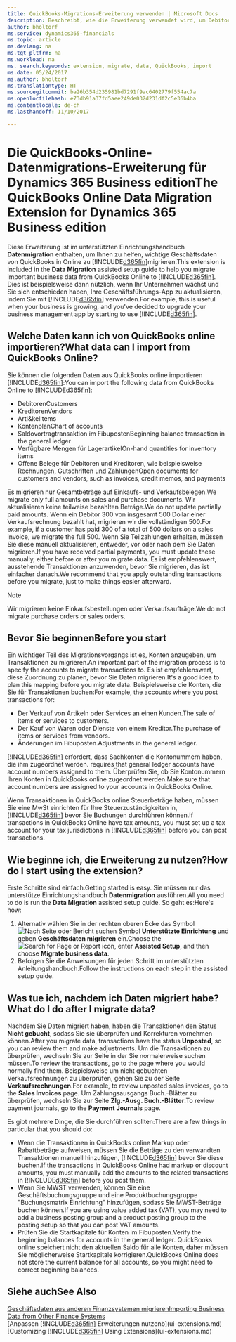 ```yaml
---
title: QuickBooks-Migrations-Erweiterung verwenden | Microsoft Docs
description: Beschreibt, wie die Erweiterung verwendet wird, um Debitoren, Kreditoren, Artikel und Konten aus QuickBooks-Online auf Dynamics 365 zu migrieren
author: bholtorf
ms.service: dynamics365-financials
ms.topic: article
ms.devlang: na
ms.tgt_pltfrm: na
ms.workload: na
ms. search.keywords: extension, migrate, data, QuickBooks, import
ms.date: 05/24/2017
ms.author: bholtorf
ms.translationtype: HT
ms.sourcegitcommit: ba26b354d235981bd7291f9ac6402779f554ac7a
ms.openlocfilehash: e73db91a37fd5aee249de032d231df2c5e36b4ba
ms.contentlocale: de-ch
ms.lasthandoff: 11/10/2017

---
```


# <a name="the-quickbooks-online-data-migration-extension-for-dynamics-365-business-edition"></a><span data-ttu-id="63383-103">Die QuickBooks-Online-Datenmigrations-Erweiterung für Dynamics 365 Business edition</span><span class="sxs-lookup"><span data-stu-id="63383-103">The QuickBooks Online Data Migration Extension for Dynamics 365 Business edition</span></span>
<span data-ttu-id="63383-104">Diese Erweiterung ist im unterstützten Einrichtungshandbuch **Datenmigration** enthalten, um Ihnen zu helfen, wichtige Geschäftsdaten von QuickBooks in Online zu [!INCLUDE[d365fin](includes/d365fin_md.md)]migrieren.</span><span class="sxs-lookup"><span data-stu-id="63383-104">This extension is included in the **Data Migration** assisted setup guide to help you migrate important business data from QuickBooks Online to [!INCLUDE[d365fin](includes/d365fin_md.md)].</span></span> <span data-ttu-id="63383-105">Dies ist beispielsweise dann nützlich, wenn Ihr Unternehmen wächst und Sie sich entschieden haben, Ihre Geschäftsführungs-App zu aktualisieren, indem Sie mit [!INCLUDE[d365fin](includes/d365fin_md.md)]  verwenden.</span><span class="sxs-lookup"><span data-stu-id="63383-105">For example, this is useful when your business is growing, and you've decided to upgrade your business management app by starting to use [!INCLUDE[d365fin](includes/d365fin_md.md)].</span></span>

## <a name="what-data-can-i-import-from-quickbooks-online"></a><span data-ttu-id="63383-106">Welche Daten kann ich von QuickBooks online importieren?</span><span class="sxs-lookup"><span data-stu-id="63383-106">What data can I import from QuickBooks Online?</span></span>
<span data-ttu-id="63383-107">Sie können die folgenden Daten aus QuickBooks online importieren [!INCLUDE[d365fin](includes/d365fin_md.md)]:</span><span class="sxs-lookup"><span data-stu-id="63383-107">You can import the following data from QuickBooks Online to [!INCLUDE[d365fin](includes/d365fin_md.md)]:</span></span>  

* <span data-ttu-id="63383-108">Debitoren</span><span class="sxs-lookup"><span data-stu-id="63383-108">Customers</span></span>
* <span data-ttu-id="63383-109">Kreditoren</span><span class="sxs-lookup"><span data-stu-id="63383-109">Vendors</span></span>
* <span data-ttu-id="63383-110">Arti&kel</span><span class="sxs-lookup"><span data-stu-id="63383-110">Items</span></span>
* <span data-ttu-id="63383-111">Kontenplan</span><span class="sxs-lookup"><span data-stu-id="63383-111">Chart of accounts</span></span>
* <span data-ttu-id="63383-112">Saldovortragtransaktion im Fibuposten</span><span class="sxs-lookup"><span data-stu-id="63383-112">Beginning balance transaction in the general ledger</span></span>
* <span data-ttu-id="63383-113">Verfügbare Mengen für Lagerartikel</span><span class="sxs-lookup"><span data-stu-id="63383-113">On-hand quantities for inventory items</span></span>
* <span data-ttu-id="63383-114">Offene Belege für Debitoren und Kreditoren, wie beispielsweise Rechnungen, Gutschriften und Zahlungen</span><span class="sxs-lookup"><span data-stu-id="63383-114">Open documents for customers and vendors, such as invoices, credit memos, and payments</span></span>

<span data-ttu-id="63383-115">Es migrieren nur Gesamtbeträge auf Einkaufs- und Verkaufsbelegen.</span><span class="sxs-lookup"><span data-stu-id="63383-115">We migrate only full amounts on sales and purchase documents.</span></span> <span data-ttu-id="63383-116">Wir aktualisieren keine teilweise bezahlten Beträge.</span><span class="sxs-lookup"><span data-stu-id="63383-116">We do not update partially paid amounts.</span></span> <span data-ttu-id="63383-117">Wenn ein Debitor 300 von insgesamt 500 Dollar einer Verkaufsrechnung bezahlt hat, migrieren wir die vollständigen 500.</span><span class="sxs-lookup"><span data-stu-id="63383-117">For example, if a customer has paid 300 of a total of 500 dollars on a sales invoice, we migrate the full 500.</span></span> <span data-ttu-id="63383-118">Wenn Sie Teilzahlungen erhalten, müssen Sie diese manuell aktualisieren, entweder, vor oder nach dem Sie Daten migrieren.</span><span class="sxs-lookup"><span data-stu-id="63383-118">If you have received partial payments, you must update these manually, either before or after you migrate data.</span></span> <span data-ttu-id="63383-119">Es ist empfehlenswert, ausstehende Transaktionen anzuwenden, bevor Sie migrieren, das ist einfacher danach.</span><span class="sxs-lookup"><span data-stu-id="63383-119">We recommend that you apply outstanding transactions before you migrate, just to make things easier afterward.</span></span>

> [!NOTE]  
>   <span data-ttu-id="63383-120">Wir migrieren keine Einkaufsbestellungen oder Verkaufsaufträge.</span><span class="sxs-lookup"><span data-stu-id="63383-120">We do not migrate purchase orders or sales orders.</span></span>

## <a name="before-you-start"></a><span data-ttu-id="63383-121">Bevor Sie beginnen</span><span class="sxs-lookup"><span data-stu-id="63383-121">Before you start</span></span>
<span data-ttu-id="63383-122">Ein wichtiger Teil des Migrationsvorgangs ist es, Konten anzugeben, um Transaktionen zu migrieren.</span><span class="sxs-lookup"><span data-stu-id="63383-122">An important part of the migration process is to specify the accounts to migrate transactions to.</span></span> <span data-ttu-id="63383-123">Es ist empfehlenswert, diese Zuordnung zu planen, bevor Sie Daten migrieren.</span><span class="sxs-lookup"><span data-stu-id="63383-123">It's a good idea to plan this mapping before you migrate data.</span></span> <span data-ttu-id="63383-124">Beispielsweise die Konten, die Sie für Transaktionen buchen:</span><span class="sxs-lookup"><span data-stu-id="63383-124">For example, the accounts where you post transactions for:</span></span>  

* <span data-ttu-id="63383-125">Der Verkauf von Artikeln oder Services an einen Kunden.</span><span class="sxs-lookup"><span data-stu-id="63383-125">The sale of items or services to customers.</span></span>
* <span data-ttu-id="63383-126">Der Kauf von Waren oder Dienste von einem Kreditor.</span><span class="sxs-lookup"><span data-stu-id="63383-126">The purchase of items or services from vendors.</span></span>  
* <span data-ttu-id="63383-127">Änderungen im Fibuposten.</span><span class="sxs-lookup"><span data-stu-id="63383-127">Adjustments in the general ledger.</span></span>  

[!INCLUDE[d365fin](includes/d365fin_md.md)]<span data-ttu-id="63383-128"> erfordert, dass Sachkonten die Kontonummern haben, die ihm zugeordnet werden.</span><span class="sxs-lookup"><span data-stu-id="63383-128"> requires that general ledger accounts have account numbers assigned to them.</span></span> <span data-ttu-id="63383-129">Überprüfen Sie, ob Sie Kontonummern Ihren Konten in QuickBooks online zugeordnet werden.</span><span class="sxs-lookup"><span data-stu-id="63383-129">Make sure that account numbers are assigned to your accounts in QuickBooks Online.</span></span>

<span data-ttu-id="63383-130">Wenn Transaktionen in QuickBooks online Steuerbeträge haben, müssen Sie eine MwSt einrichten für Ihre Steuerzuständigkeiten in, [!INCLUDE[d365fin](includes/d365fin_md.md)] bevor Sie Buchungen durchführen können.</span><span class="sxs-lookup"><span data-stu-id="63383-130">If transactions in QuickBooks Online have tax amounts, you must set up a tax account for your tax jurisdictions in [!INCLUDE[d365fin](includes/d365fin_md.md)] before you can post transactions.</span></span>

## <a name="how-do-i-start-using-the-extension"></a><span data-ttu-id="63383-131">Wie beginne ich, die Erweiterung zu nutzen?</span><span class="sxs-lookup"><span data-stu-id="63383-131">How do I start using the extension?</span></span>
<span data-ttu-id="63383-132">Erste Schritte sind einfach.</span><span class="sxs-lookup"><span data-stu-id="63383-132">Getting started is easy.</span></span> <span data-ttu-id="63383-133">Sie müssen nur das unterstütze Einrichtungshandbuch **Datenmigration** ausführen.</span><span class="sxs-lookup"><span data-stu-id="63383-133">All you need to do is run the **Data Migration** assisted setup guide.</span></span> <span data-ttu-id="63383-134">So geht es:</span><span class="sxs-lookup"><span data-stu-id="63383-134">Here's how:</span></span>

1. <span data-ttu-id="63383-135">Alternativ wählen Sie in der rechten oberen Ecke das Symbol ![Nach Seite oder Bericht suchen](media/ui-search/search_small.png "") Symbol **Unterstützte Einrichtung** und geben **Geschäftsdaten migrieren** ein.</span><span class="sxs-lookup"><span data-stu-id="63383-135">Choose the ![Search for Page or Report](media/ui-search/search_small.png "Search for Page or Report icon") icon, enter **Assisted Setup**, and then choose **Migrate business data**.</span></span>
2. <span data-ttu-id="63383-136">Befolgen Sie die Anweisungen für jeden Schritt im unterstützten Anleitungshandbuch.</span><span class="sxs-lookup"><span data-stu-id="63383-136">Follow the instructions on each step in the assisted setup guide.</span></span>

## <a name="what-do-i-do-after-i-migrate-data"></a><span data-ttu-id="63383-137">Was tue ich, nachdem ich Daten migriert habe?</span><span class="sxs-lookup"><span data-stu-id="63383-137">What do I do after I migrate data?</span></span>
<span data-ttu-id="63383-138">Nachdem Sie Daten migriert haben, haben die Transaktionen den Status **Nicht gebucht**, sodass Sie sie überprüfen und Korrekturen vornehmen können.</span><span class="sxs-lookup"><span data-stu-id="63383-138">After you migrate data, transactions have the status **Unposted**, so you can review them and make adjustments.</span></span> <span data-ttu-id="63383-139">Um die Transaktionen zu überprüfen, wechseln Sie zur Seite in der Sie normalerweise suchen müssen.</span><span class="sxs-lookup"><span data-stu-id="63383-139">To review the transactions, go to the page where you would normally find them.</span></span> <span data-ttu-id="63383-140">Beispielsweise um nicht gebuchten Verkaufsrechnungen zu überprüfen, gehen Sie zu der Seite **Verkaufsrechnungen**.</span><span class="sxs-lookup"><span data-stu-id="63383-140">For example, to review unposted sales invoices, go to the **Sales Invoices** page.</span></span> <span data-ttu-id="63383-141">Um Zahlungsausgangs Buch.-Blätter zu überprüfen, wechseln Sie zur Seite **Zlg.-Ausg. Buch.-Blätter**.</span><span class="sxs-lookup"><span data-stu-id="63383-141">To review payment journals, go to the **Payment Journals** page.</span></span>   

<span data-ttu-id="63383-142">Es gibt mehrere Dinge, die Sie durchführen sollten:</span><span class="sxs-lookup"><span data-stu-id="63383-142">There are a few things in particular that you should do:</span></span>

* <span data-ttu-id="63383-143">Wenn die Transaktionen in QuickBooks online Markup oder Rabattbeträge aufweisen, müssen Sie die Beträge zu den verwandten Transaktionen manuell hinzufügen, [!INCLUDE[d365fin](includes/d365fin_md.md)] bevor Sie diese buchen.</span><span class="sxs-lookup"><span data-stu-id="63383-143">If the transactions in QuickBooks Online had markup or discount amounts, you must manually add the amounts to the related transactions in [!INCLUDE[d365fin](includes/d365fin_md.md)] before you post them.</span></span>
* <span data-ttu-id="63383-144">Wenn Sie MWST verwenden, können Sie eine Geschäftsbuchungsgruppe und eine Produktbuchungsgruppe "Buchungsmatrix Einrichtung" hinzufügen, sodass Sie MWST-Beträge buchen können.</span><span class="sxs-lookup"><span data-stu-id="63383-144">If you are using value added tax (VAT), you may need to add a business posting group and a product posting group to the posting setup so that you can post VAT amounts.</span></span>
* <span data-ttu-id="63383-145">Prüfen Sie die Startkapitale für Konten im Fibuposten.</span><span class="sxs-lookup"><span data-stu-id="63383-145">Verify the beginning balances for accounts in the general ledger.</span></span> <span data-ttu-id="63383-146">QuickBooks online speichert nicht den aktuellen Saldo für alle Konten, daher müssen Sie möglicherweise Startkapitale korrigieren.</span><span class="sxs-lookup"><span data-stu-id="63383-146">QuickBooks Online does not store the current balance for all accounts, so you might need to correct beginning balances.</span></span>

## <a name="see-also"></a><span data-ttu-id="63383-147">Siehe auch</span><span class="sxs-lookup"><span data-stu-id="63383-147">See Also</span></span>
[<span data-ttu-id="63383-148">Geschäftsdaten aus anderen Finanzsystemen migrieren</span><span class="sxs-lookup"><span data-stu-id="63383-148">Importing Business Data from Other Finance Systems</span></span>](upload-data.md)  
<span data-ttu-id="63383-149">[Anpassen [!INCLUDE[d365fin](includes/d365fin_md.md)] Erweiterungen nutzenb](ui-extensions.md)</span><span class="sxs-lookup"><span data-stu-id="63383-149">[Customizing [!INCLUDE[d365fin](includes/d365fin_md.md)] Using Extensions](ui-extensions.md)</span></span>  

